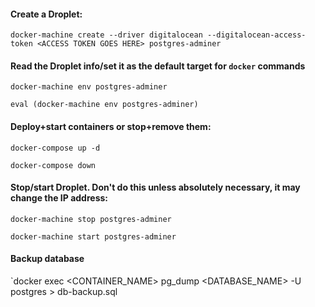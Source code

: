 #### Create a Droplet:
`docker-machine create --driver digitalocean --digitalocean-access-token <ACCESS TOKEN GOES HERE> postgres-adminer`

#### Read the Droplet info/set it as the default target for `docker` commands
`docker-machine env postgres-adminer`

`eval (docker-machine env postgres-adminer)`

#### Deploy+start containers or stop+remove them:
`docker-compose up -d`

`docker-compose down`

#### Stop/start Droplet. Don't do this unless absolutely necessary, it may change the IP address:
`docker-machine stop postgres-adminer`

`docker-machine start postgres-adminer`

#### Backup database
`docker exec <CONTAINER_NAME> pg_dump <DATABASE_NAME> -U postgres > db-backup.sql